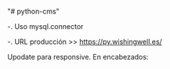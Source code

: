"# python-cms" 


-. Uso mysql.connector

-. URL producción >> https://py.wishingwell.es/

Upodate para responsive. En encabezados:
<!DOCTYPE html><html lang="en"><meta name="viewport" content="width=device-width, initial-scale=1" /><meta http-equiv='X-UA-Compatible' content='IE=edge,chrome=1'><![endif]--><meta name="MobileOptimized" content="width"><meta name="HandheldFriendly" content="true"><meta name="apple-mobile-web-app-capable" content="yes"><!--[if IE]><meta http-equiv="cleartype" content="on"><![endif]--><meta name = "format-detection" content = "telephone=no" />
